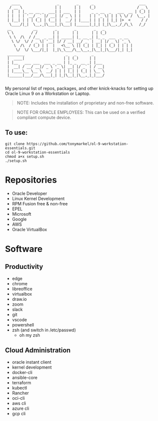 ```
   ____                 _        _      _                     ___  
  / __ \               | |      | |    (_)                   / _ \ 
 | |  | |_ __ __ _  ___| | ___  | |     _ _ __  _   ___  __ | (_) |
 | |  | | '__/ _` |/ __| |/ _ \ | |    | | '_ \| | | \ \/ /  \__, |
 | |__| | | | (_| | (__| |  __/ | |____| | | | | |_| |>  <     / / 
  \____/|_|  \__,_|\___|_|\___| |______|_|_| |_|\__,_/_/\_\   /_/  
 __          __        _        _        _   _                     
 \ \        / /       | |      | |      | | (_)                    
  \ \  /\  / /__  _ __| | _____| |_ __ _| |_ _  ___  _ __          
   \ \/  \/ / _ \| '__| |/ / __| __/ _` | __| |/ _ \| '_ \         
    \  /\  / (_) | |  |   <\__ \ || (_| | |_| | (_) | | | |        
     \/  \/ \___/|_|  |_|\_\___/\__\__,_|\__|_|\___/|_| |_|        
 ________                   _   _       _                          
 |  ____|                  | | (_)     | |                         
 | |__   ___ ___  ___ _ __ | |_ _  __ _| |___                      
 |  __| / __/ __|/ _ \ '_ \| __| |/ _` | / __|                     
 | |____\__ \__ \  __/ | | | |_| | (_| | \__ \                     
 |______|___/___/\___|_| |_|\__|_|\__,_|_|___/                     
                                                
```
My personal list of repos, packages, and other knick-knacks for setting up Oracle Linux 9 on a Workstation or Laptop. 

> NOTE: Includes the installation of proprietary and non-free software.

> NOTE FOR ORACLE EMPLOYEES: This can be used on a verified compliant compute device.

## To use:
```
git clone https://github.com/tonymarkel/ol-9-workstation-essentials.git
cd ol-9-workstation-essentials
chmod a+x setup.sh
./setup.sh
```

# Repositories
* Oracle Developer
* Linux Kernel Development
* RPM Fusion free & non-free 
* EPEL
* Microsoft
* Google
* AWS
* Oracle VirtualBox

# Software

## Productivity
* edge
* chrome
* libreoffice
* virtualbox
* draw.io
* zoom
* slack
* git
* vscode
* powershell
* zsh (and switch in /etc/passwd)
    * oh my zsh

## Cloud Administration
* oracle instant client
* kernel development
* docker-cli
* ansible-core
* terraform
* kubectl
* Rancher
* oci-cli
* aws cli
* azure cli
* gcp cli



